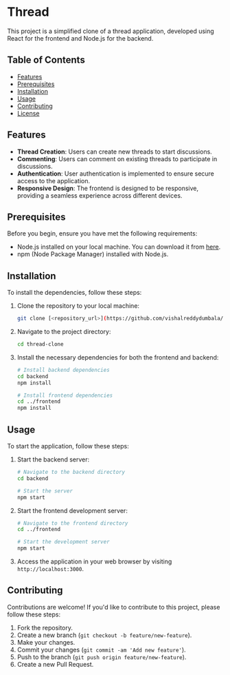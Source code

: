 # Thread

This project is a simplified clone of a thread application, developed using React for the frontend and Node.js for the backend.

## Table of Contents

- [Features](#features)
- [Prerequisites](#prerequisites)
- [Installation](#installation)
- [Usage](#usage)
- [Contributing](#contributing)
- [License](#license)

## Features

- **Thread Creation**: Users can create new threads to start discussions.
- **Commenting**: Users can comment on existing threads to participate in discussions.
- **Authentication**: User authentication is implemented to ensure secure access to the application.
- **Responsive Design**: The frontend is designed to be responsive, providing a seamless experience across different devices.

## Prerequisites

Before you begin, ensure you have met the following requirements:

- Node.js installed on your local machine. You can download it from [here](https://nodejs.org/).
- npm (Node Package Manager) installed with Node.js.

## Installation

To install the dependencies, follow these steps:

1. Clone the repository to your local machine:

    ```bash
    git clone [<repository_url>](https://github.com/vishalreddydumbala/threads-clone-master.git)
    ```

2. Navigate to the project directory:

    ```bash
    cd thread-clone
    ```

3. Install the necessary dependencies for both the frontend and backend:

    ```bash
    # Install backend dependencies
    cd backend
    npm install
    
    # Install frontend dependencies
    cd ../frontend
    npm install
    ```

## Usage

To start the application, follow these steps:

1. Start the backend server:

    ```bash
    # Navigate to the backend directory
    cd backend
    
    # Start the server
    npm start
    ```

2. Start the frontend development server:

    ```bash
    # Navigate to the frontend directory
    cd ../frontend
    
    # Start the development server
    npm start
    ```

3. Access the application in your web browser by visiting `http://localhost:3000`.

## Contributing

Contributions are welcome! If you'd like to contribute to this project, please follow these steps:

1. Fork the repository.
2. Create a new branch (`git checkout -b feature/new-feature`).
3. Make your changes.
4. Commit your changes (`git commit -am 'Add new feature'`).
5. Push to the branch (`git push origin feature/new-feature`).
6. Create a new Pull Request.
